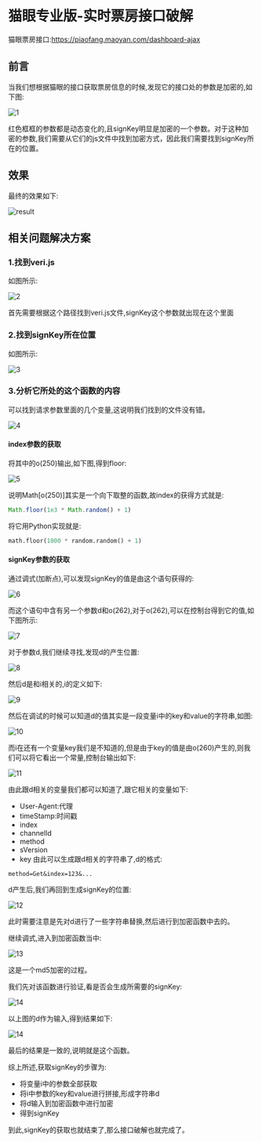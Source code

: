 # 猫眼专业版-实时票房接口破解
猫眼票房接口:https://piaofang.maoyan.com/dashboard-ajax
## 前言
当我们想根据猫眼的接口获取票房信息的时候,发现它的接口处的参数是加密的,如下图:

![1](./res/15.png)

红色框框的参数都是动态变化的,且signKey明显是加密的一个参数。对于这种加密的参数,我们需要从它们的js文件中找到加密方式，因此我们需要找到signKey所在的位置。

## 效果

最终的效果如下:

![result](./res/result.png)

## 相关问题解决方案
### 1.找到veri.js
如图所示:

![2](./res/4.png)

首先需要根据这个路径找到veri.js文件,signKey这个参数就出现在这个里面
### 2.找到signKey所在位置
如图所示:

![3](./res/16.png)

### 3.分析它所处的这个函数的内容

可以找到请求参数里面的几个变量,这说明我们找到的文件没有错。

![4](./res/3.png)

#### index参数的获取

将其中的o(250)输出,如下图,得到floor:

![5](./res/10.png)

说明Math[o(250)]其实是一个向下取整的函数,故index的获得方式就是:
```javascript
Math.floor(1e3 * Math.random() + 1)
```
将它用Python实现就是:
```python
math.floor(1000 * random.random() + 1)
```

#### signKey参数的获取

通过调式(加断点),可以发现signKey的值是由这个语句获得的:

![6](./res/1.png)

而这个语句中含有另一个参数d和o(262),对于o(262),可以在控制台得到它的值,如下图所示:

![7](./res/5.png)

对于参数d,我们继续寻找,发现d的产生位置:

![8](./res/2.png)

然后d是和i相关的,i的定义如下:

![9](./res/3.png)

然后在调试的时候可以知道d的值其实是一段变量i中的key和value的字符串,如图:

![10](./res/16.png)

而i在还有一个变量key我们是不知道的,但是由于key的值是由o(260)产生的,则我们可以将它看出一个常量,控制台输出如下:

![11](./res/18.png)

由此跟d相关的变量我们都可以知道了,跟它相关的变量如下:
- User-Agent:代理
- timeStamp:时间戳
- index
- channelId
- method
- sVersion
- key
由此可以生成跟d相关的字符串了,d的格式:
```
method=Get&index=123&...
```

d产生后,我们再回到生成signKey的位置:

![12](./res/1.png)

此时需要注意是先对d进行了一些字符串替换,然后进行到加密函数中去的。

继续调式,进入到加密函数当中:

![13](./res/6.png)

这是一个md5加密的过程。

我们先对该函数进行验证,看是否会生成所需要的signKey:

![14](./res/7.png)

以上图的d作为输入,得到结果如下:

![14](./res/8.png)

最后的结果是一致的,说明就是这个函数。

综上所述,获取signKey的步骤为:

- 将变量i中的参数全部获取
- 将i中参数的key和value进行拼接,形成字符串d
- 将d输入到加密函数中进行加密
- 得到signKey


到此,signKey的获取也就结束了,那么接口破解也就完成了。






